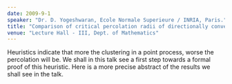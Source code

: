 ```yaml
---
date: 2009-9-1
speaker: "Dr. D. Yogeshwaran, Ecole Normale Superieure / INRIA, Paris."
title: "Comparison of critical percolation radii of directionally convex orderered point processes."
venue: "Lecture Hall - III, Dept. of Mathematics"
---
```

Heuristics indicate that more the clustering in a point process, 
worse the percolation will be. We shall in this talk see a first
step towards a formal proof of this heuristic. Here is a more
precise abstract of the results we shall see in the talk.
